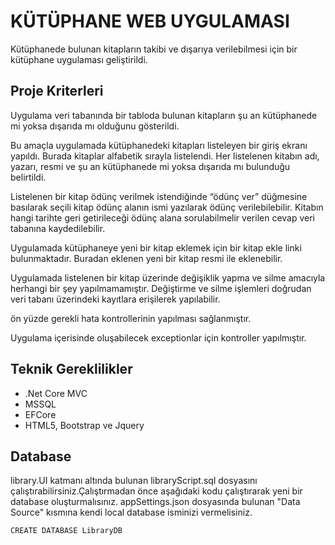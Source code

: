 ﻿# KÜTÜPHANE WEB UYGULAMASI

Kütüphanede bulunan kitapların takibi ve dışarıya verilebilmesi için bir kütüphane uygulaması geliştirildi.

## Proje Kriterleri

Uygulama veri tabanında bir tabloda bulunan kitapların şu an kütüphanede mi yoksa dışarıda mı olduğunu 
gösterildi.

Bu amaçla uygulamada kütüphanedeki kitapları listeleyen bir giriş ekranı yapıldı. Burada kitaplar alfabetik sırayla 
listelendi. Her listelenen kitabın adı, yazarı, resmi ve şu an kütüphanede mi yoksa dışarıda mı bulunduğu 
belirtildi.

Listelenen bir kitap ödünç verilmek istendiğinde “ödünç ver” düğmesine basılarak seçili kitap ödünç alanın ismi 
yazılarak ödünç verilebilebilir. Kitabın hangi tarihte geri getirileceği ödünç alana sorulabilmelir verilen cevap veri 
tabanına kaydedilebilir.

Uygulamada kütüphaneye yeni bir kitap eklemek için bir kitap ekle linki bulunmaktadır. Buradan eklenen yeni bir kitap 
resmi ile eklenebilir.

Uygulamada listelenen bir kitap üzerinde değişiklik yapma ve silme amacıyla herhangi bir şey yapılmamamıştır.
Değiştirme ve silme işlemleri doğrudan veri tabanı üzerindeki kayıtlara erişilerek yapılabilir.

ön yüzde gerekli hata kontrollerinin yapılması sağlanmıştır.

Uygulama içerisinde oluşabilecek exceptionlar için kontroller yapılmıştır.


## Teknik Gereklilikler
- .Net Core MVC 
- MSSQL 
- EFCore 
- HTML5, Bootstrap ve Jquery 

## Database
library.UI katmanı altında bulunan libraryScript.sql dosyasını çalıştırabilirsiniz.Çalıştırmadan önce aşağıdaki kodu çalıştırarak yeni bir database oluşturmalısınız.
appSettings.json dosyasında bulunan "Data Source" kısmına kendi local database isminizi vermelisiniz.
``` bash 
CREATE DATABASE LibraryDB





